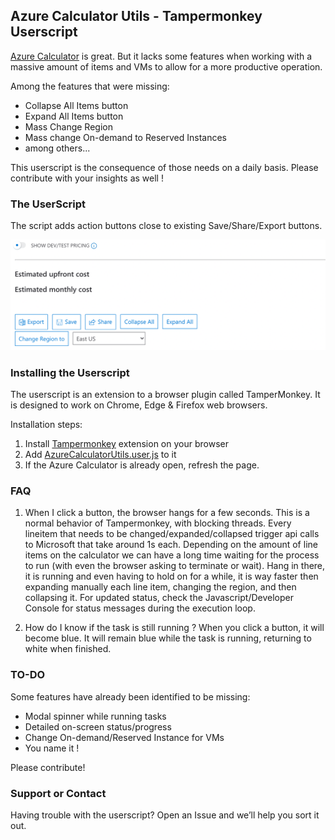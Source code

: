 ## Azure Calculator Utils - Tampermonkey Userscript

[Azure Calculator](https://azure.microsoft.com/en-us/pricing/calculator/) is great. But it lacks some features when working with a massive amount of items and VMs to allow for a more productive operation. 

Among the features that were missing: 
- Collapse All Items button
- Expand All Items button
- Mass Change Region
- Mass change On-demand to Reserved Instances 
- among others...

This userscript is the consequence of those needs on a daily basis. Please contribute with your insights as well ! 

### The UserScript

The script adds action buttons close to existing Save/Share/Export buttons. 

![Image](https://github.com/abicas/AzureCalculatorUtils/blob/main/sshot01.png)


### Installing the Userscript

The userscript is an extension to a browser plugin called TamperMonkey. It is designed to work on Chrome, Edge & Firefox web browsers. 

Installation steps:

1. Install [Tampermonkey](https://tampermonkey.net/) extension on your browser
2. Add [AzureCalculatorUtils.user.js]() to it 
3. If the Azure Calculator is already open, refresh the page. 

### FAQ

1. When I click a button, the browser hangs for a few seconds. 
This is a normal behavior of Tampermonkey, with blocking threads. 
Every lineitem that needs to be changed/expanded/collapsed trigger api calls to Microsoft that take around 1s each. Depending on the amount of line items on the calculator we can have a long time waiting for the process to run (with even the browser asking to terminate or wait). Hang in there, it is running and even having to hold on for a while, it is way faster then expanding manually each line item, changing the region, and then collapsing it. 
For updated status, check the Javascript/Developer Console for status messages during the execution loop. 

2. How do I know if the task is still running ? 
When you click a button, it will become blue. It will remain blue while the task is running, returning to white when finished. 

### TO-DO

Some features have already been identified to be missing: 
- Modal spinner while running tasks 
- Detailed on-screen status/progress
- Change On-demand/Reserved Instance for VMs
- You name it ! 

Please contribute! 

### Support or Contact

Having trouble with the userscript? Open an Issue and we’ll help you sort it out. 

